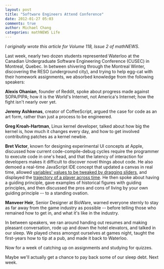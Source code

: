 ```yaml
---
layout: post
title: "Software Engineers Attend Conference"
date: 2012-01-27 05:03
comments: true
author: Michael Chang
categories: mathNEWS Life
---
```


 _I originally wrote this article for Volume 118, Issue 2 of mathNEWS._
 
Last week, nearly two dozen students represented Waterloo at the Canadian Undergraduate Software Engineering Conference (CUSEC) in Montreal, Quebec. In between shivering through the Montreal Winter, discovering the RESO (underground city), and trying to help egg-cat with their homework assignments, we absorbed knowledge from the following speakers:

**Alexis Ohanian**, founder of Reddit, spoke about progress made against SOPA/PIPA; how it is the World's Internet, not America's Internet; how the fight isn't nearly over yet.

**Jeremy Ashkenas**, creator of CoffeeScript, argued the case for code as an art form, rather than just a process to be engineered.

**Greg Kroah-Hartman**, Linux kernel developer, talked about how big the kernel is, how much it changes every day, and how to get involved contributing patches as a kernel newbie.

**Bret Victor**, known for designing experimental UI concepts at Apple, discussed how current code-compile-debug cycles require the programmer to execute code in one's head, and that the latency of interaction for developers makes it difficult to discover novel things about code. He also demoed a real-time JavaScript IDE concept that updated a canvas in real time, allowed [variables' values to be tweaked by dragging sliders](http://worrydream.com/ScrubbingCalculator/), and displayed the [trajectory of a player across time](http://worrydream.com/LadderOfAbstraction/). He then spoke about having a guiding principle, gave examples of historical figures with guiding principles, and then discussed the pros and cons of living by your own guiding principle -- to a standing ovation.

**Manveer Heir**, Senior Designer at BioWare, warned everyone sternly to stay as far away from the game industry as possible -- before telling those who remained how to get in, and what it's like in the industry.

In between speakers, we ran around handing out resumes and making pleasant conversation, rode up and down the hotel elevators, and talked in our sleep. We played chess amongst ourselves at games night, taught the first-years how to tip at a pub, and made it back to Waterloo.

Now for a week of catching up on assignments and studying for quizzes.

Maybe we'll actually get a chance to pay back some of our sleep debt. Next week.
